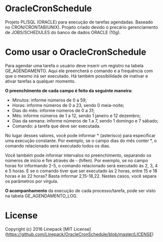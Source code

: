 # OracleCronSchedule
Projeto PL/SQL (ORACLE) para execução de tarefas agendadas. Baseado no CRON/CRONTAB(UNIX).
Projeto criado devido o precário gerenciamento de JOBS/SCHEDULES do banco de dados ORACLE (10g).

# Como usar o OracleCronSchedule
Para agendar uma tarefa o usuário deve inserir um registro na tabela GE_AGENDAMENTO. Aqui ele preencherá o comando e a frequência com que o mesmo irá ser executado. Há também possibilidade de inativar e ativar tarefas a qualquer momento.

<strong>O preenchimento de cada campo é feito da seguinte maneira:</strong>

- Minutos: informe números de 0 a 59;
- Horas: informe números de 0 a 23, sendo 0 meia-noite;
- Dias do mês: informe números de 0 a 31;
- Mês: informe números de 1 a 12, sendo 1 janeiro e 12 dezembro;
- Dias da semana: informe números de 1 a 7, sendo 1 domingo e 7 sábado;
- Comando: a tarefa que deve ser executada.

No lugar desses valores, você pode informar * (asterisco) para especificar uma execução constante. Por exemplo, se o campo dias do mês conter *, o comando relacionado será executado todos os dias.

Você também pode informar intervalos no preenchimento, separando os números de início e fim através de - (hífen). Por exemplo, se no campo horas for informando 2-5, o comando relacionado será executado às 2, 3, 4 e 5 horas. E se o comando tiver que ser executado às 2 horas, entre 15 e 18 horas e às 22 horas? Basta informar 2,15-18,22. Nestes casos, você separa os parâmetros por vírgula.

<strong>O acompanhamento </strong> da execução de cada processo/tarefa, pode ser visto na tabela GE_AGENDAMENTO_LOG.

# License
Copyright (c) 2016 Linepack
[MIT License] (https://github.com/Linepack/OracleCronSchedule/blob/master/LICENSE)
